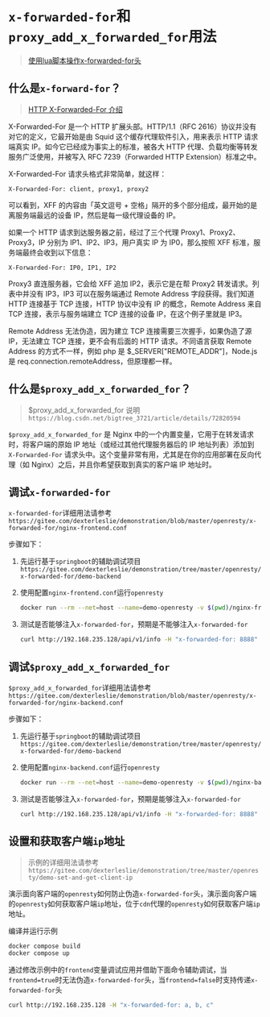 # `x-forwarded-for`和`proxy_add_x_forwarded_for`用法

> [使用lua脚本操作x-forwarded-for头](https://github.com/openresty/lua-nginx-module/issues/801)

## 什么是`x-forward-for`？

>[HTTP X-Forwarded-For 介绍](https://www.runoob.com/w3cnote/http-x-forwarded-for.html)

X-Forwarded-For 是一个 HTTP 扩展头部。HTTP/1.1（RFC 2616）协议并没有对它的定义，它最开始是由 Squid 这个缓存代理软件引入，用来表示 HTTP 请求端真实 IP。如今它已经成为事实上的标准，被各大 HTTP 代理、负载均衡等转发服务广泛使用，并被写入 RFC 7239（Forwarded HTTP Extension）标准之中。

X-Forwarded-For 请求头格式非常简单，就这样：

```
X-Forwarded-For: client, proxy1, proxy2
```

可以看到，XFF 的内容由「英文逗号 + 空格」隔开的多个部分组成，最开始的是离服务端最远的设备 IP，然后是每一级代理设备的 IP。

如果一个 HTTP 请求到达服务器之前，经过了三个代理 Proxy1、Proxy2、Proxy3，IP 分别为 IP1、IP2、IP3，用户真实 IP 为 IP0，那么按照 XFF 标准，服务端最终会收到以下信息：

```
X-Forwarded-For: IP0, IP1, IP2
```

Proxy3 直连服务器，它会给 XFF 追加 IP2，表示它是在帮 Proxy2 转发请求。列表中并没有 IP3，IP3 可以在服务端通过 Remote Address 字段获得。我们知道 HTTP 连接基于 TCP 连接，HTTP 协议中没有 IP 的概念，Remote Address 来自 TCP 连接，表示与服务端建立 TCP 连接的设备 IP，在这个例子里就是 IP3。

Remote Address 无法伪造，因为建立 TCP 连接需要三次握手，如果伪造了源 IP，无法建立 TCP 连接，更不会有后面的 HTTP 请求。不同语言获取 Remote Address 的方式不一样，例如 php 是 $_SERVER["REMOTE_ADDR"]，Node.js 是 req.connection.remoteAddress，但原理都一样。



## 什么是`$proxy_add_x_forwarded_for`？

>$proxy_add_x_forwarded_for 说明`https://blog.csdn.net/bigtree_3721/article/details/72820594`

`$proxy_add_x_forwarded_for` 是 Nginx 中的一个内置变量，它用于在转发请求时，将客户端的原始 IP 地址（或经过其他代理服务器后的 IP 地址列表）添加到 `X-Forwarded-For` 请求头中。这个变量非常有用，尤其是在你的应用部署在反向代理（如 Nginx）之后，并且你希望获取到真实的客户端 IP 地址时。



## 调试`x-forwarded-for`

`x-forwarded-for`详细用法请参考`https://gitee.com/dexterleslie/demonstration/blob/master/openresty/x-forwarded-for/nginx-frontend.conf`

步骤如下：

1. 先运行基于`springboot`的辅助调试项目`https://gitee.com/dexterleslie/demonstration/tree/master/openresty/x-forwarded-for/demo-backend`

2. 使用配置`nginx-frontend.conf`运行`openresty`

   ```bash
   docker run --rm --net=host --name=demo-openresty -v $(pwd)/nginx-frontend.conf:/usr/local/openresty/nginx/conf/nginx.conf registry.cn-hangzhou.aliyuncs.com/future-public/demo-openresty-base-dev
   ```

3. 测试是否能够注入`x-forwarded-for`，预期是不能够注入`x-forwarded-for`

   ```bash
   curl http://192.168.235.128/api/v1/info -H "x-forwarded-for: 8888"
   ```

   

## 调试`$proxy_add_x_forwarded_for`

`$proxy_add_x_forwarded_for`详细用法请参考`https://gitee.com/dexterleslie/demonstration/blob/master/openresty/x-forwarded-for/nginx-backend.conf`

步骤如下：

1. 先运行基于`springboot`的辅助调试项目`https://gitee.com/dexterleslie/demonstration/tree/master/openresty/x-forwarded-for/demo-backend`

2. 使用配置`nginx-backend.conf`运行`openresty`

   ```bash
   docker run --rm --net=host --name=demo-openresty -v $(pwd)/nginx-backend.conf:/usr/local/openresty/nginx/conf/nginx.conf registry.cn-hangzhou.aliyuncs.com/future-public/demo-openresty-base-dev
   ```

3. 测试是否能够注入`x-forwarded-for`，预期是能够注入`x-forwarded-for`

   ```bash
   curl http://192.168.235.128/api/v1/info -H "x-forwarded-for: 8888"
   ```




## 设置和获取客户端`ip`地址

>示例的详细用法请参考`https://gitee.com/dexterleslie/demonstration/tree/master/openresty/demo-set-and-get-client-ip`

演示面向客户端的`openresty`如何防止伪造`x-forwarded-for`头，演示面向客户端的`openresty`如何获取客户端`ip`地址，位于`cdn`代理的`openresty`如何获取客户端`ip`地址。

编译并运行示例

```bash
docker compose build
docker compose up
```

通过修改示例中的`frontend`变量调试应用并借助下面命令辅助调试，当`frontend=true`时无法伪造`x-forwarded-for`头，当`frontend=false`时支持传递`x-forwarded-for`头

```bash
curl http://192.168.235.128 -H "x-forwarded-for: a, b, c"
```

